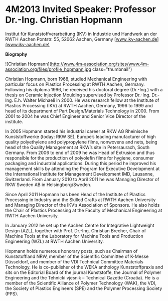 # 4M2013 Invited Speaker: Professor Dr.-Ing. Christian Hopmann

Institut für Kunststoffverarbeitung (IKV) 
in Industrie und Handwerk an der RWTH Aachen 
Pontstr. 55, 52062 Aachen, Germany
[www.ikv-aachen.de](www.ikv-aachen.de)
<!--break-->
**Biography**

![Christian Hopmann](http://www.4m-association.org/sites/www.4m-association.org/files/profile_hopmann.jpg class="thumbnail")

Christian Hopmann, born 1968, studied Mechanical Engineering with particular focus on Plastics Processing at RWTH Aachen, Germany. Following his diploma 1996, he received his doctoral  degree (Dr.-Ing.) with a thesis on Ceramic Injection Moulding supervised by Professor Dr.-Ing. Dr.-Ing. E.h. Walter Michaeli in 2000. He was research fellow at the Institute of Plastics Processing (IKV) at RWTH Aachen, Germany, 1996 to 1999 and head of its department of Part Design/Materials Technology in 2000. From 2001 to 2004 he was Chief Engineer and Senior Vice Director of the institute.

In 2005 Hopmann started his industrial career at RKW AG Rheinische Kunststoffwerke (today: RKW SE), Europe’s leading manufacturer of high quality polyethylene and polypropylene films, nonwovens and nets, being head of the Quality Management at RKW’s site in Petersaurach, South Germany. From 2006 to end of 2009 he was Head of Extrusion and thus responsible for the production of polyolefin films for hygiene, consumer packaging and industrial applications. During this period he improved his management skills by attending the Program for Executive Development at the International Institute for Management Development IMD, Lausanne, Switzerland. From January 2010 to April 2011 he was Managing Director of RKW Sweden AB in Helsingborg/Sweden. 

Since April 2011 Hopmann has been Head of the Institute of Plastics Processing in Industry and the Skilled Crafts at RWTH Aachen University and Managing Director of the IKV’s Association of Sponsors. He also holds the Chair of Plastics Processing at the Faculty of Mechanical Engineering at RWTH Aachen University.

In January 2012 he set up the Aachen Centre for Integrative Lightweight Design (AZL), together with Prof. Dr.-Ing. Christian Brecher, Chair of Machine Tools at the Laboratory for Machine Tools and Production Engineering (WZL) at RWTH Aachen University.

Hopmann holds numerous honorary posts, such as Chairman of Kunststoffland NRW, member of the Scientific Committee of K-Messe Düsseldorf, and member of the VDI Technical Committee Materials Technology. He is co-publisher of the WEKA anthology Kunststoffpraxis and sits on the Editorial Board of the journal Kunststoffe, the Journal of Polymer Engineering and the Tehnicki vjesnik – Technical Gazette (Croatia). He is a member of the Scientific Alliance of Polymer Technology (WAK), the VDI, the Society of Plastics Engineers (SPE) and the Polymer Processing Society (PPS).
